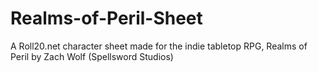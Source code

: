 # Realms-of-Peril-Sheet
A Roll20.net character sheet made for the indie tabletop RPG, Realms of Peril by Zach Wolf (Spellsword Studios) 
